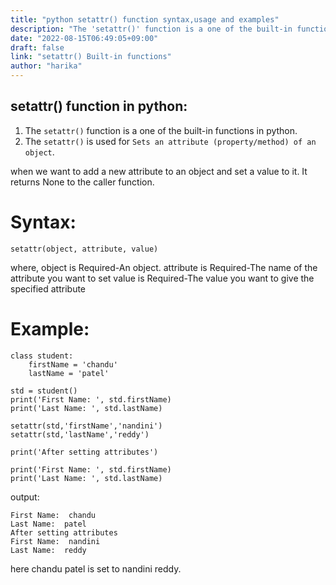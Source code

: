 ```yaml
---
title: "python setattr() function syntax,usage and examples"
description: "The 'setattr()' function is a one of the built-in functions in python"
date: "2022-08-15T06:49:05+09:00"
draft: false
link: "setattr() Built-in functions"
author: "harika"
---
```


## setattr() function in python:
1. The `setattr()` function is a one of the built-in functions in python.
2. The `setattr()` is used for `Sets an attribute (property/method) of an object`.

when we want to add a new attribute to an object and set a value to it. 
It returns None to the caller function.

# Syntax:
```
setattr(object, attribute, value)
```
where,
object is Required-An object.
attribute is Required-The name of the attribute you want to set
value is Required-The value you want to give the specified attribute

# Example:
```
class student:
    firstName = 'chandu'
    lastName = 'patel'

std = student()
print('First Name: ', std.firstName)
print('Last Name: ', std.lastName)

setattr(std,'firstName','nandini')
setattr(std,'lastName','reddy')

print('After setting attributes')

print('First Name: ', std.firstName)
print('Last Name: ', std.lastName)
```
output:
```
First Name:  chandu
Last Name:  patel
After setting attributes
First Name:  nandini
Last Name:  reddy
```
here chandu patel is set to nandini reddy.
